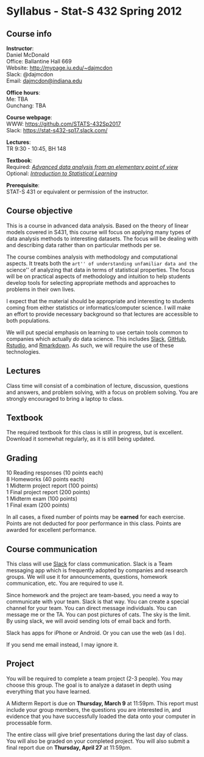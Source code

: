 # Syllabus - Stat-S 432 Spring 2012

## Course info
__Instructor__:  
Daniel McDonald  
Office: Ballantine Hall 669  
Website: http://mypage.iu.edu/~dajmcdon  
Slack: @dajmcdon  
Email: dajmcdon@indiana.edu  

__Office hours__:  
Me: TBA  
Gunchang: TBA

__Course webpage__:    
WWW: https://github.com/STATS-432Sp2017  
Slack: https://stat-s432-sp17.slack.com/

__Lectures__:  
TR 9:30 - 10:45, BH 148

__Textbook__:  
Required: [_Advanced data analysis from an elementary point of view_](https://www.stat.cmu.edu/~cshalizi/ADAfaEPoV/)  
Optional: [_Introduction to Statistical Learning_](http://www-bcf.usc.edu/~gareth/ISL/)

__Prerequisite__:  
STAT-S 431 or equivalent or permission of the instructor.


## Course objective

This is a course in advanced data analysis. Based on the theory of
linear models covered in S431, this course will focus on applying many
types of data analysis methods to interesting datasets. The focus will
be dealing with and describing data rather than on particular methods
per se.

The course combines analysis with methodology and
computational aspects. It treats both the ``art'' of understanding
unfamiliar data and the ``science'' of analyzing that data in terms of 
statistical properties. The focus will be on practical aspects of methodology and intuition
to help students develop tools for selecting appropriate methods and
approaches to problems in their own lives. 

I expect that the material should be appropriate and interesting to
students coming from either statistics or informatics/computer
science. I will make an effort to provide necessary background so that
lectures are accessible to both populations.

We will put special emphasis on learning to use certain tools common to companies which actually _do_
data science. This includes [Slack](https://stat-s432-sp17.slack.com/), [GitHub](https://github.com/STATS-432Sp2017), [Rstudio](https://www.rstudio.com), and [Rmarkdown](http://rmarkdown.rstudio.com/). As such, we will
require the use of these technologies.

## Lectures

Class time will consist of a
combination of lecture, discussion, questions and answers, and problem
solving, with a focus on problem solving. You are strongly encouraged
to bring a laptop to class.

## Textbook

The required textbook for this class is still
in progress, but is excellent. Download it somewhat regularly, as it
is still being updated.

## Grading

10 Reading responses (10 points each)  
8 Homeworks (40 points each)  
1 Midterm project report (100 points)  
1 Final project report (200 points)  
1 Midterm exam (100 points)  
1 Final exam (200 points)

In all cases, a fixed number of points may be __earned__ for each
exercise. Points are not deducted for poor performance in this
class. Points are awarded for excellent performance.

## Course communication

This class will use [Slack](https://stat-s432-sp17.slack.com/) for class communication. Slack is a Team messaging
app which is frequently adopted by companies and research groups. We will use it for announcements, questions, 
homework communication, etc. You are required to use it. 

Since homework and the project are team-based, you need a way to communicate with your team. Slack is that way. You can
create a special channel for your team. You can direct message individuals. You can message me or the TA. You can post
pictures of cats. The sky is the limit. By using slack, we will avoid sending lots of email back and forth.

Slack has apps for iPhone or Android. Or you can use the web (as I do).

If you send me email instead, I may ignore it.

## Project

You will be required to complete a team project (2-3 people). You may
choose this group. The goal
is to analyze a dataset in depth using everything that you have learned.


A Midterm Report is due on __Thursday, March 9__ at 11:59pm. This report must include your group members, the questions you are interested in, and
evidence that you have successfully loaded the data onto your computer
in processable form. 

The entire class will give brief presentations during the last day of class. 
You will also be graded on your completed
project. You will also submit a final report due on __Thursday, April 27__ at 11:59pm.







